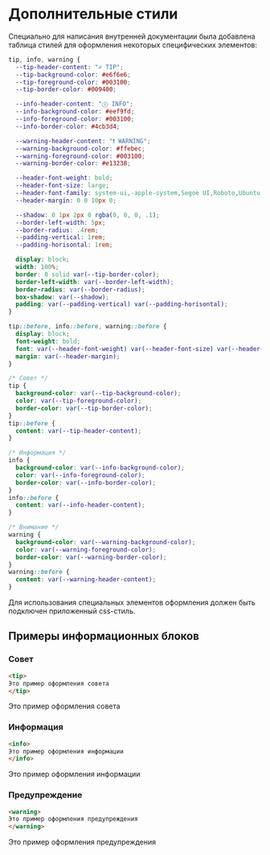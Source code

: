 <link rel="stylesheet" href="styleblocks.css">

# Дополнительные стили

Специально для написания внутренней документации была добавлена таблица стилей для оформления некоторых специфических элементов:

```css
tip, info, warning {
  --tip-header-content: "✐ TIP";
  --tip-background-color: #e6f6e6;
  --tip-foreground-color: #003100;
  --tip-border-color: #009400;

  --info-header-content: "Ⓘ INFO";
  --info-background-color: #eef9fd;
  --info-foreground-color: #003100;
  --info-border-color: #4cb3d4;

  --warning-header-content: "❗ WARNING";
  --warning-background-color: #ffebec;
  --warning-foreground-color: #003100;
  --warning-border-color: #e13238;

  --header-font-weight: bold;
  --header-font-size: large;
  --header-font-family: system-ui,-apple-system,Segoe UI,Roboto,Ubuntu,Cantarell,Noto Sans,sans-serif,BlinkMacSystemFont,"Segoe UI",Helvetica,Arial,sans-serif,"Apple Color Emoji","Segoe UI Emoji","Segoe UI Symbol";
  --header-margin: 0 0 10px 0;

  --shadow: 0 1px 2px 0 rgba(0, 0, 0, .1);
  --border-left-width: 5px;
  --border-radius: .4rem;
  --padding-vertical: 1rem;
  --padding-horisontal: 1rem;

  display: block;
  width: 100%;
  border: 0 solid var(--tip-border-color);
  border-left-width: var(--border-left-width);
  border-radius: var(--border-radius);
  box-shadow: var(--shadow);
  padding: var(--padding-vertical) var(--padding-horisontal);
}

tip::before, info::before, warning::before {
  display: block;
  font-weight: bold;
  font: var(--header-font-weight) var(--header-font-size) var(--header-font-family);
  margin: var(--header-margin);
}

/* Совет */
tip {
  background-color: var(--tip-background-color);
  color: var(--tip-foreground-color);
  border-color: var(--tip-border-color);
}
tip::before {
  content: var(--tip-header-content);
}

/* Информация */
info {
  background-color: var(--info-background-color);
  color: var(--info-foreground-color);
  border-color: var(--info-border-color);
}
info::before {
  content: var(--info-header-content);
}

/* Внимание */
warning {
  background-color: var(--warning-background-color);
  color: var(--warning-foreground-color);
  border-color: var(--warning-border-color);
}
warning::before {
  content: var(--warning-header-content);
}
```

Для использования специальных элементов оформления должен быть подключен приложенный css-стиль.

## Примеры информационных блоков

### Совет
```html
<tip>
Это пример оформления совета
</tip>
```

<tip>
Это пример оформления совета
</tip>

### Информация
```html
<info>
Это пример оформления информации
</info>
```

<info>
Это пример оформления информации
</info>

### Предупреждение
```html
<warning>
Это пример оформления предупреждения
</warning>
```

<warning>
Это пример оформления предупреждения
</warning>

